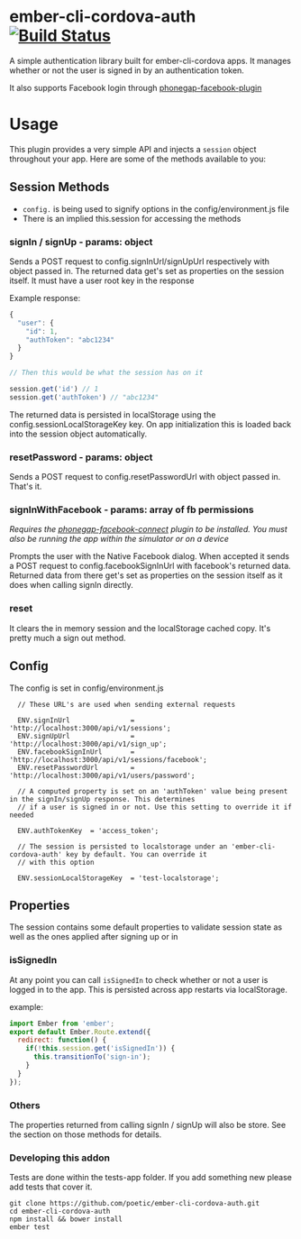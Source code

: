 # ember-cli-cordova-auth [![Build Status](https://travis-ci.org/poetic/ember-cli-cordova-auth.svg?branch=master)](https://travis-ci.org/poetic/ember-cli-cordova-auth)

A simple authentication library built for ember-cli-cordova apps. It manages
whether or not the user is signed in by an authentication token.

It also supports Facebook login through [phonegap-facebook-plugin](https://github.com/phonegap/phonegap-facebook-plugin)

# Usage

This plugin provides a very simple API and injects a `session` object throughout
your app. Here are some of the methods available to you:

## Session Methods

* `config.` is being used to signify options in the config/environment.js file
* There is an implied this.session for accessing the methods


### signIn / signUp - params: object

Sends a POST request to config.signInUrl/signUpUrl respectively with object
passed in. The returned data get's set as properties on the session itself. It must
have a user root key in the response

Example response:

```js
{
  "user": {
    "id": 1,
    "authToken": "abc1234"
  }
}

// Then this would be what the session has on it

session.get('id') // 1
session.get('authToken') // "abc1234"
```

The returned data is persisted in localStorage using the
config.sessionLocalStorageKey key. On app initialization this is loaded back
into the session object automatically.

### resetPassword - params: object

Sends a POST request to config.resetPasswordUrl with object passed in. That's
it.

### signInWithFacebook - params: array of fb permissions
 
*Requires the
[phonegap-facebook-connect](https://github.com/Wizcorp/phonegap-facebook-plugin)
plugin to be installed. You must also be running the app within the simulator or
on a device*

Prompts the user with the Native Facebook dialog. When accepted it sends a
POST request to config.facebookSignInUrl with facebook's returned data.
Returned data from there get's set as properties on the session itself as it
does when calling signIn directly.

### reset

It clears the in memory session and the localStorage cached copy. It's pretty much a sign out method.

## Config

The config is set in config/environment.js

```
  // These URL's are used when sending external requests
  
  ENV.signInUrl               = 'http://localhost:3000/api/v1/sessions';
  ENV.signUpUrl               = 'http://localhost:3000/api/v1/sign_up';
  ENV.facebookSignInUrl       = 'http://localhost:3000/api/v1/sessions/facebook';
  ENV.resetPasswordUrl        = 'http://localhost:3000/api/v1/users/password';
  
  // A computed property is set on an 'authToken' value being present in the signIn/signUp response. This determines
  // if a user is signed in or not. Use this setting to override it if needed
  
  ENV.authTokenKey  = 'access_token';
  
  // The session is persisted to localstorage under an 'ember-cli-cordova-auth' key by default. You can override it
  // with this option
  
  ENV.sessionLocalStorageKey  = 'test-localstorage';
```

## Properties

The session contains some default properties to validate session state as well
as the ones applied after signing up or in

### isSignedIn

At any point you can call `isSignedIn` to check whether or not a user is logged
in to the app. This is persisted across app restarts via localStorage.

example:

```js
import Ember from 'ember';
export default Ember.Route.extend({
  redirect: function() {
    if(!this.session.get('isSignedIn')) {
      this.transitionTo('sign-in');
    }
  }
});
```

### Others

The properties returned from calling signIn / signUp will also be store. See the section on those methods for details.


### Developing this addon

Tests are done within the tests-app folder. If you add something new please add
tests that cover it.

```
git clone https://github.com/poetic/ember-cli-cordova-auth.git
cd ember-cli-cordova-auth
npm install && bower install
ember test
```



